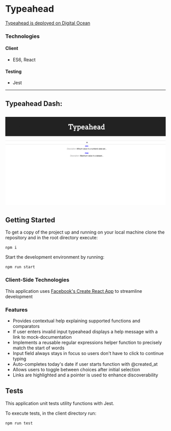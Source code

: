 # Typeahead
[Typeahead is deployed on Digital Ocean](http://typeahead.jenjwong.tech/)

### Technologies

#### Client
* ES6, React

#### Testing
* Jest

---
## Typeahead Dash:
![Typeahead](https://github.com/jenjwong/typeahead/blob/master/public/typeahead.png)
---

## Getting Started

To get a copy of the project up and running on your local machine clone the repository and in the root directory execute:
```
npm i
```

Start the development environment by running:
```
npm run start
```

### Client-Side Technologies
This application uses [Facebook's Create React App](https://github.com/facebookincubator/create-react-app) to streamline development

### Features
- Provides contextual help explaining supported functions and comparators
- If user enters invalid input typeahead displays a help message with a link to mock-documentation
- Implements a reusable regular expressions helper function to precisely match the start of words
- Input field always stays in focus so users don't have to click to continue typing
- Auto-completes today's date if user starts function with @created_at
- Allows users to toggle between choices after initial selection
- Links are highlighted and a pointer is used to enhance discoverability

## Tests

This application unit tests utility functions with Jest.

To execute tests, in the client directory run:
```
npm run test
```
